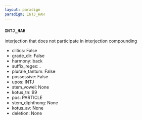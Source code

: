 ```yaml
---
layout: paradigm
paradigm: INTJ_HAH
---
```

### ` INTJ_HAH `

interjection that does not participate in interjection compounding
* clitics: False
* grade_dir: False
* harmony: back
* suffix_regex: .
* plurale_tantum: False
* possessive: False
* upos: INTJ
* stem_vowel: None
* kotus_tn: 99
* pos: PARTICLE
* stem_diphthong: None
* kotus_av: None
* deletion: None
